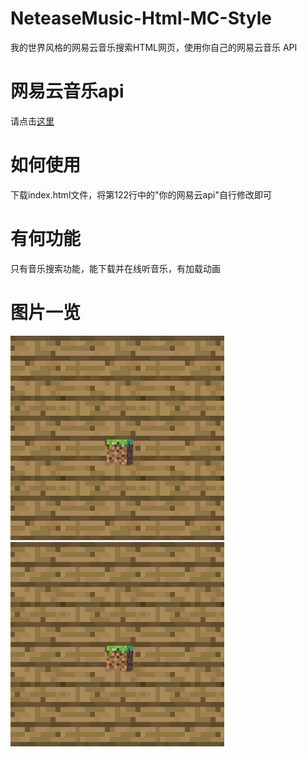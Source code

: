 # NeteaseMusic-Html-MC-Style
我的世界风格的网易云音乐搜索HTML网页，使用你自己的网易云音乐 API
# 网易云音乐api
请点击[这里](https://github.com/Binaryify/NeteaseCloudMusicApi)
# 如何使用
下载index.html文件，将第122行中的"你的网易云api"自行修改即可
# 有何功能
只有音乐搜索功能，能下载并在线听音乐，有加载动画
# 图片一览
![搜索音乐](/img/图片.png "搜索音乐")
![加载动画](/img/grass.png "加载动画")
